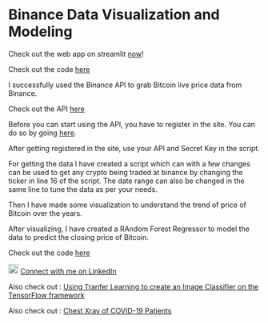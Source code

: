 # Binance Data Visualization and Modeling

Check out the web app on streamlit [now](https://share.streamlit.io/nagarajan-nethi/binance-btc-data/main/app.py)!

Check out the code [here](https://github.com/NagarajaN-Nethi/Binance-BTC-Data/blob/main/Binance_Data_Visualization_and_Modeling.ipynb)

I successfully used the Binance API to grab Bitcoin live price data from Binance.

Check out the API [here](https://www.binance.com/en/my/settings/api-management)

Before you can start using the API, you have to register in the site. You can do so by going [here](https://www.binance.com/en/register?ref=HOC2XML2).

After getting registered in the site, use your API and Secret Key in the script.

For getting the data I have created a script which can with a few changes can be used to get any crypto being traded at binance by changing the ticker in line 16 of the script.
The date range can also be changed in the same line to tune the data as per your needs.

Then I have made some visualization to understand the trend of price of Bitcoin over the years.

After visualizing, I have created a RAndom Forest Regressor to model the data to predict the closing price of Bitcoin.

Check out the code [here](https://github.com/NagarajaN-Nethi/Binance-BTC-Data/blob/main/Binance_Data_Visualization_and_Modeling.ipynb)

<img src="https://user-images.githubusercontent.com/10369716/123642142-96890200-d840-11eb-88bb-65b524f06b81.png" alt="drawing" width="20"/> [Connect with me on LinkedIn](https://www.linkedin.com/in/nagarajan-nethi/)

Also check out : [Using Tranfer Learning to create an Image Classifier on the TensorFlow framework]( https://nagarajan-nethi.github.io/VGG-16/)

Also check out : [Chest Xray of COVID-19 Patients]( https://nagarajan-nethi.github.io/Chest-Xray-COVID-19/)
